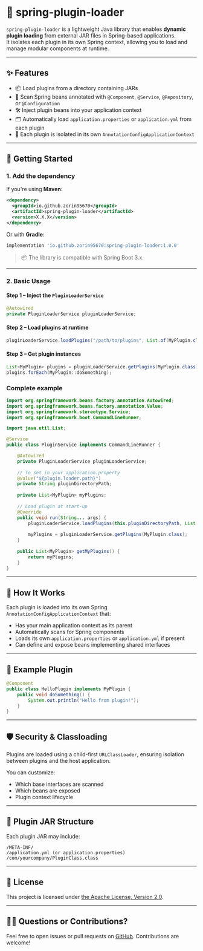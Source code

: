 # 🌱 spring-plugin-loader

`spring-plugin-loader` is a lightweight Java library that enables **dynamic plugin loading** from external JAR files in Spring-based applications.  
It isolates each plugin in its own Spring context, allowing you to load and manage modular components at runtime.

---

## ✨ Features

- 📦 Load plugins from a directory containing JARs
- 🧩 Scan Spring beans annotated with `@Component`, `@Service`, `@Repository`, or `@Configuration`
- 🛠️ Inject plugin beans into your application context
- 🗂️ Automatically load `application.properties` or `application.yml` from each plugin
- 🧱 Each plugin is isolated in its own `AnnotationConfigApplicationContext`

---

## 🚀 Getting Started

### 1. Add the dependency

If you're using **Maven**:

```xml
<dependency>
  <groupId>io.github.zorin95670</groupId>
  <artifactId>spring-plugin-loader</artifactId>
  <version>X.X.X</version>
</dependency>
````

Or with **Gradle**:

```groovy
implementation 'io.github.zorin95670:spring-plugin-loader:1.0.0'
```

> 📦 The library is compatible with Spring Boot 3.x.

---

### 2. Basic Usage

#### Step 1 – Inject the `PluginLoaderService`

```java
@Autowired
private PluginLoaderService pluginLoaderService;
```

#### Step 2 – Load plugins at runtime

```java
pluginLoaderService.loadPlugins("/path/to/plugins", List.of(MyPlugin.class));
```

#### Step 3 – Get plugin instances

```java
List<MyPlugin> plugins = pluginLoaderService.getPlugins(MyPlugin.class);
plugins.forEach(MyPlugin::doSomething);
```

### Complete example

```java
import org.springframework.beans.factory.annotation.Autowired;
import org.springframework.beans.factory.annotation.Value;
import org.springframework.stereotype.Service;
import org.springframework.boot.CommandLineRunner;

import java.util.List;

@Service
public class PluginService implements CommandLineRunner {

    @Autowired
    private PluginLoaderService pluginLoaderService;
    
    // To set in your application.property
    @Value("${plugin.loader.path}")
    private String pluginDirectoryPath;
    
    private List<MyPlugin> myPlugins;
    
    // Load plugin at start-up
    @Override
    public void run(String... args) {
        pluginLoaderService.loadPlugins(this.pluginDirectoryPath, List.of(MyPlugin.class));
        
        myPlugins = pluginLoaderService.getPlugins(MyPlugin.class);
    }
    
    public List<MyPlugin> getMyPlugins() {
        return myPlugins;
    }
}
```
---

## 🧠 How It Works

Each plugin is loaded into its own Spring `AnnotationConfigApplicationContext` that:

* Has your main application context as its parent
* Automatically scans for Spring components
* Loads its own `application.properties` or `application.yml` if present
* Can define and expose beans implementing shared interfaces

---

## 🧪 Example Plugin

```java
@Component
public class HelloPlugin implements MyPlugin {
    public void doSomething() {
        System.out.println("Hello from plugin!");
    }
}
```

---

## 🛡️ Security & Classloading

Plugins are loaded using a child-first `URLClassLoader`, ensuring isolation between plugins and the host application.

You can customize:

* Which base interfaces are scanned
* Which beans are exposed
* Plugin context lifecycle

---

## 📁 Plugin JAR Structure

Each plugin JAR may include:

```
/META-INF/
/application.yml (or application.properties)
/com/yourcompany/PluginClass.class
```

---

## 📌 License

This project is licensed under [the Apache License, Version 2.0](LICENSE).

---

## 🙋‍♂️ Questions or Contributions?

Feel free to open issues or pull requests on [GitHub](https://github.com/zorin95670/spring-plugin-loader).
Contributions are welcome!
